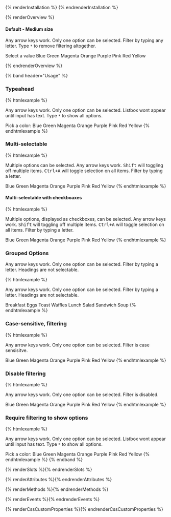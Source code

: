 {% renderInstallation %} {% endrenderInstallation %}

<script type="module">
import '@patternfly/elements/pf-icon/pf-select.js';
</script>

{% renderOverview %}

<div>

#### Default - Medium size

  <p>
    Any arrow keys work.
    Only one option can be selected.
    Filter by typing any letter. Type <code>*</code>
    to remove filtering altogether.
  </p>
  <pf-select>
    <pf-select-option>Select a value</pf-select-option>
    <pf-select-option value="Blue">Blue</pf-select-option>
    <pf-select-option value="Green">Green</pf-select-option>
    <pf-select-option value="Magenta">Magenta</pf-select-option>
    <pf-select-option value="Orange">Orange</pf-select-option>
    <pf-select-option value="Purple">Purple</pf-select-option>
    <pf-select-option value="Pink">Pink</pf-select-option>
    <pf-select-option value="Red">Red</pf-select-option>
    <pf-select-option value="Yellow">Yellow</pf-select-option>
  </pf-select>
</div>

{% endrenderOverview %}

{% band header="Usage" %}

### Typeahead

  {% htmlexample %}
  <p>
    Any arrow keys work.
    Only one option can be selected.
    Listbox wont appear until input has text.
    Type <code>*</code> to show all options.
  </p>
  <label id="combo">
    Pick a color:
    <pf-select id="listbox" typeahead>
      <pf-select-option value="Blue">Blue</pf-select-option>
      <pf-select-option value="Green">Green</pf-select-option>
      <pf-select-option value="Magenta">Magenta</pf-select-option>
      <pf-select-option value="Orange">Orange</pf-select-option>
      <pf-select-option value="Purple">Purple</pf-select-option>
      <pf-select-option value="Pink">Pink</pf-select-option>
      <pf-select-option value="Red">Red</pf-select-option>
      <pf-select-option value="Yellow">Yellow</pf-select-option>
    </pf-select>
  </label>
  {% endhtmlexample %}

### Multi-selectable

  {% htmlexample %}
    <p>
      Multiple options can be selected. Any arrow keys work.
      <kbd>Shift</kbd> will toggling off multiple items.
      <kbd>Ctrl+A</kbd> will toggle selection on all items.
      Filter by typing a letter.
    </p>
    <pf-select multi-selectable>
      <pf-select-option value="Blue">Blue</pf-select-option>
      <pf-select-option value="Green">Green</pf-select-option>
      <pf-select-option value="Magenta">Magenta</pf-select-option>
      <pf-select-option value="Orange">Orange</pf-select-option>
      <pf-select-option value="Purple">Purple</pf-select-option>
      <pf-select-option value="Pink">Pink</pf-select-option>
      <pf-select-option value="Red">Red</pf-select-option>
      <pf-select-option value="Yellow">Yellow</pf-select-option>
    </pf-select>
  {% endhtmlexample %}

#### Multi-selectable with checkboaxes

  {% htmlexample %}
    <p>
      Multiple options, displayed as checkboxes, can be selected.
      Any arrow keys work.
      <kbd>Shift</kbd> will toggling off multiple items.
      <kbd>Ctrl+A</kbd> will toggle selection on all items.
      Filter by typing a letter.
    </p>
    <pf-select has-checkboxes>
      <pf-select-option value="Blue">Blue</pf-select-option>
      <pf-select-option value="Green">Green</pf-select-option>
      <pf-select-option value="Magenta">Magenta</pf-select-option>
      <pf-select-option value="Orange">Orange</pf-select-option>
      <pf-select-option value="Purple">Purple</pf-select-option>
      <pf-select-option value="Pink">Pink</pf-select-option>
      <pf-select-option value="Red">Red</pf-select-option>
      <pf-select-option value="Yellow">Yellow</pf-select-option>
    </pf-select>
  {% endhtmlexample %}

### Grouped Options

  Any arrow keys work. Only one option can be selected. Filter by typing a letter. Headings are not selectable.
  
  {% htmlexample %}
    <p>
      Any arrow keys work.
      Only one option can be selected.
      Filter by typing a letter.
      Headings are not selectable.
    </p>
    <pf-select default-text="Select an item">
      <pf-select-group>
        <span slot="group-heading">Breakfast</span>
        <pf-select-option value="Eggs">Eggs</pf-select-option>
        <pf-select-option value="Toast">Toast</pf-select-option>
        <pf-select-option value="Waffles">Waffles</pf-select-option>
      </pf-select-group>
      <pf-select-group>
        <span slot="group-heading">Lunch</span>
        <pf-select-option value="Salad">Salad</pf-select-option>
        <pf-select-option value="Sandwich">Sandwich</pf-select-option>
        <pf-select-option value="Soup">Soup</pf-select-option>
      </pf-select-group>
    </pf-select>
  {% endhtmlexample %}

### Case-sensitive, filtering

  {% htmlexample %}
    <p>
      Any arrow keys work.
      Only one option can be selected.
      Filter is case sensisitve.</p>
    <pf-select case-sensitive>
      <pf-select-option value="Blue">Blue</pf-select-option>
      <pf-select-option value="Green">Green</pf-select-option>
      <pf-select-option value="Magenta">Magenta</pf-select-option>
      <pf-select-option value="Orange">Orange</pf-select-option>
      <pf-select-option value="Purple">Purple</pf-select-option>
      <pf-select-option value="Pink">Pink</pf-select-option>
      <pf-select-option value="Red">Red</pf-select-option>
      <pf-select-option value="Yellow">Yellow</pf-select-option>
    </pf-select>
  {% endhtmlexample %}

### Disable filtering

  {% htmlexample %}
    <p>
      Any arrow keys work.
      Only one option can be selected.
      Filter is disabled.</p>
    <pf-select filter-mode="disabled">
      <pf-select-option value="Blue">Blue</pf-select-option>
      <pf-select-option value="Green">Green</pf-select-option>
      <pf-select-option value="Magenta">Magenta</pf-select-option>
      <pf-select-option value="Orange">Orange</pf-select-option>
      <pf-select-option value="Purple">Purple</pf-select-option>
      <pf-select-option value="Pink">Pink</pf-select-option>
      <pf-select-option value="Red">Red</pf-select-option>
      <pf-select-option value="Yellow">Yellow</pf-select-option>
    </pf-select>
  {% endhtmlexample %}

### Require filtering to show options

  {% htmlexample %}
  <p>
    Any arrow keys work.
    Only one option can be selected.
    Listbox wont appear until input has text.
    Type <code>*</code> to show all options.
  </p>
  <label id="combo">
    Pick a color:
    <pf-select id="listbox" filter-mode="required" typeahead>
      <pf-select-option value="Blue">Blue</pf-select-option>
      <pf-select-option value="Green">Green</pf-select-option>
      <pf-select-option value="Magenta">Magenta</pf-select-option>
      <pf-select-option value="Orange">Orange</pf-select-option>
      <pf-select-option value="Purple">Purple</pf-select-option>
      <pf-select-option value="Pink">Pink</pf-select-option>
      <pf-select-option value="Red">Red</pf-select-option>
      <pf-select-option value="Yellow">Yellow</pf-select-option>
    </pf-select>
  </label>
  {% endhtmlexample %}
{% endband %}

{% renderSlots %}{% endrenderSlots %}

{% renderAttributes %}{% endrenderAttributes %}

{% renderMethods %}{% endrenderMethods %}

{% renderEvents %}{% endrenderEvents %}

{% renderCssCustomProperties %}{% endrenderCssCustomProperties %}
